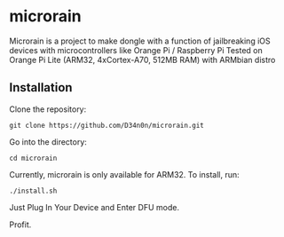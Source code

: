 # microrain
Microrain is a project to make dongle with a function of jailbreaking iOS devices with microcontrollers like Orange Pi / Raspberry Pi
Tested on Orange Pi Lite (ARM32, 4xCortex-A70, 512MB RAM) with ARMbian distro

## Installation
Clone the repository: 
```
git clone https://github.com/D34n0n/microrain.git
```
Go into the directory:
```
cd microrain
```
Currently, microrain is only available for ARM32. To install, run:
```
./install.sh
```
Just Plug In Your Device and Enter DFU mode.

Profit.
